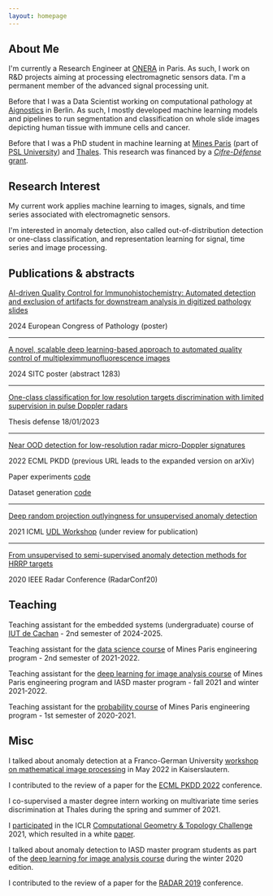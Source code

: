 ```yaml
---
layout: homepage
---
```

## About Me

I'm currently a Research Engineer at [ONERA](https://www.onera.fr/en) in Paris. As such, I work on R&D projects aiming at processing electromagnetic sensors data. I'm a permanent member of the advanced signal processing unit.

Before that I was a Data Scientist working on computational pathology at [Aignostics](https://www.aignostics.com/) in Berlin. As such, I mostly developed machine learning models and pipelines to run segmentation and classification on whole slide images depicting human tissue with immune cells and cancer.

Before that I was a PhD student in machine learning at [Mines Paris](https://en.wikipedia.org/wiki/Mines_ParisTech) (part of [PSL University](https://en.wikipedia.org/wiki/Paris_Sciences_et_Lettres_University)) and [Thales](https://en.wikipedia.org/wiki/Thales_Group). This research was financed by a [*Cifre-Défense* grant](https://www.defense.gouv.fr/aid/theses/appels-projets/theses-aid-cifre-defense-2025).

## Research Interest

My current work applies machine learning to images, signals, and time series associated with electromagnetic sensors.

I'm interested in anomaly detection, also called out-of-distribution detection or one-class classification, and representation learning for signal, time series and image processing.

## Publications & abstracts

[AI-driven Quality Control for Immunohistochemistry: Automated detection and exclusion of artifacts for downstream analysis in digitized pathology slides](https://www.aignostics.com/press/publications)

2024 European Congress of Pathology (poster)

---

[A novel, scalable deep learning-based approach to automated quality control of multipleximmunofluorescence images](https://jitc.bmj.com/content/11/Suppl_1/A1424)

2024 SITC poster (abstract 1283)

---

[One-class classification for low resolution targets discrimination with limited supervision in pulse Doppler radars](https://www.theses.fr/en/2023UPSLM005)

Thesis defense 18/01/2023

---

[Near OOD detection for low-resolution radar micro-Doppler signatures](https://arxiv.org/abs/2205.07869)

2022 ECML PKDD (previous URL leads to the expanded version on arXiv)

Paper experiments [code](https://github.com/Blupblupblup/Near-OOD-Doppler-Signatures)

Dataset generation [code](https://github.com/Blupblupblup/Doppler-Signatures-Generation)

---

[Deep random projection outlyingness for unsupervised anomaly detection](https://hal.archives-ouvertes.fr/hal-03203686)

2021 ICML [UDL Workshop](https://sites.google.com/view/udlworkshop2021/home) (under review for publication)

---

[From unsupervised to semi-supervised anomaly detection methods for HRRP targets](https://hal.archives-ouvertes.fr/hal-03254510)

2020 IEEE Radar Conference (RadarConf20)

## Teaching

Teaching assistant for the embedded systems (undergraduate) course of [IUT de Cachan](https://www.iut-cachan.universite-paris-saclay.fr/) - 2nd semester of 2024-2025.

Teaching assistant for the [data science course](https://github.com/afermanian/sdd_2022) of Mines Paris engineering program - 2nd semester of 2021-2022.

Teaching assistant for the [deep learning for image analysis course](http://cours.cmm.mines-paristech.fr/wiki/doku.php/deep/start) of Mines Paris engineering program and IASD master program - fall 2021 and winter 2021-2022.

Teaching assistant for the [probability course](https://github.com/boisgera/CDIS) of Mines Paris engineering program - 1st semester of 2020-2021.

## Misc

I talked about anomaly detection at a Franco-German University [workshop on mathematical image processing](https://www.itwm.fraunhofer.de/en/fairs_events/2022/2022_05_23_german-french-workshop.html) in May 2022 in Kaiserslautern.

I contributed to the review of a paper for the [ECML PKDD 2022](https://2022.ecmlpkdd.org/) conference.

I co-supervised a master degree intern working on multivariate time series discrimination at Thales during the spring and summer of 2021.

I [participated](https://github.com/Blupblupblup/challenge-iclr-2021/tree/main/Blupblupblup) in the ICLR [Computational Geometry & Topology Challenge](https://github.com/geomstats/challenge-iclr-2021) 2021, which resulted in a white [paper](https://arxiv.org/abs/2108.09810).

I talked about anomaly detection to IASD master program students as part of the [deep learning for image analysis course](http://cours.cmm.mines-paristech.fr/wiki/doku.php/deep/start) during the winter 2020 edition.

I contributed to the review of a paper for the [RADAR 2019](https://www.radar2019.org/) conference.

